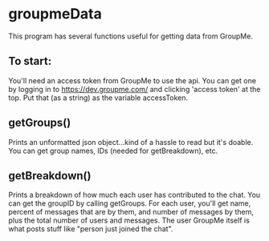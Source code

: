 # groupmeData
This program has several functions useful for getting data from GroupMe.

## To start:
You'll need an access token from GroupMe to use the api. You can get one by logging in to https://dev.groupme.com/ and clicking 'access token' at the top. Put that (as a string) as the variable accessToken.

## getGroups()
Prints an unformatted json object...kind of a hassle to read but it's doable. You can get group names, IDs (needed for getBreakdown), etc.

## getBreakdown()
Prints a breakdown of how much each user has contributed to the chat. You can get the groupID by calling getGroups. For each user, you'll get name, percent of messages that are by them, and number of messages by them, plus the total number of users and messages. The user GroupMe itself is what posts stuff like "person just joined the chat".
